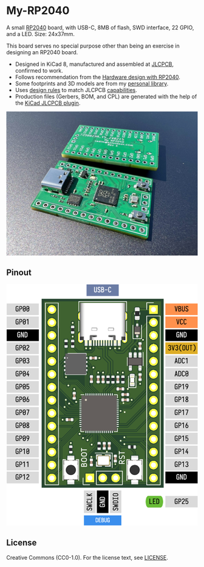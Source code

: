 # My-RP2040

A small [RP2040](https://datasheets.raspberrypi.com/rp2040/rp2040-datasheet.pdf) board, with USB-C, 8MB of flash, SWD interface, 22 GPIO, and a LED. Size: 24x37mm.

This board serves no special purpose other than being an exercise in designing an RP2040 board.

- Designed in KiCad 8, manufactured and assembled at [JLCPCB](https://jlcpcb.com/), confirmed to work.
- Follows recommendation from the [Hardware design with RP2040](https://datasheets.raspberrypi.com/rp2040/hardware-design-with-rp2040.pdf).
- Some footprints and 3D models are from my [personal library](https://github.com/kolontsov/kicad-lib).
- Uses [design rules](https://github.com/labtroll/KiCad-DesignRules) to match JLCPCB [capabilities](https://jlcpcb.com/capabilities/pcb-capabilities).
- Production files (Gerbers, BOM, and CPL) are generated with the help of the [KiCad JLCPCB plugin](https://github.com/Bouni/kicad-jlcpcb-tools).

![RP2040 pinout](img/my-rp2040.jpeg)

## Pinout

![RP2040 pinout](img/my-rp2040-pinout.png)

## License

Creative Commons (CC0-1.0). For the license text, see [LICENSE](LICENSE).

